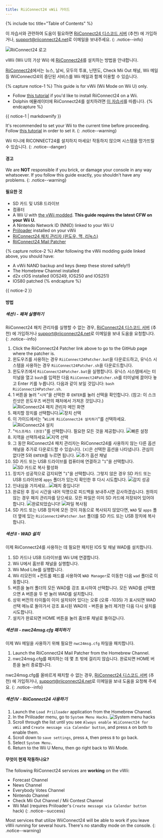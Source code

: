 ```yaml
---
title: RiiConnect24 vWii 가이드
---
```


{% include toc title="Table of Contents" %}

이 자습서와 관련하여 도움이 필요하면 [RiiConnect24 디스코드 서버](https://discord.gg/rc24) (추천) 에 가입하거나, [support@riiconnect24.net](mailto:support@riiconnect24.net)로 이메일을 보내주세요.
{: .notice--info}

![RiiConnect24 로고](/images/WiiRC24Logo.jpg)

vWii (Wii U의 가상 Wii) 에 [RiiConnect24](https://rc24.xyz)를 설치하는 방법을 안내합니다.

[RiiConnect24](https://rc24.xyz/)에서는 뉴스, 날씨, 모두의 투표, 닌텐도, Check Mii Out 채널, Wii 메일 등 WiiConnect24의 중단된 서비스를 Wii 메일과 함께 이용할 수 있습니다.

{% capture notice-1 %}
This guide is for vWii (Wii Mode on Wii U) only.

- Follow [this tutorial](riiconnect24) if you'd like to install RiiConnect24 on a Wii.
- Dolphin 에뮬레이터에 RiiConnect24를 설치하려면 [이 자습서](riiconnect24-dolphin)를 따릅니다.
{% endcapture %}

<div class="notice--warning">{{ notice-1 | markdownify }}</div>

It's recommended to set your Wii to the current time before proceeding. Follow [this tutorial](rtc) in order to set it.
{: .notice--warning}

Wii 미니에 RICONNECT24를 설치하지 마세요! 작동하지 않으며 시스템을 망가뜨릴 수 있습니다.
{: .notice--danger}

#### 경고

We are **NOT** responsible if you brick, or damage your console in any way whatsoever. If you follow this guide exactly, you shouldn't have any problems.
{: .notice--warning}

#### 필요한 것

* SD 카드 및 USB 드라이브
* 컴퓨터
* A Wii U with [the vWii modded](https://wiiu.hacks.guide/#/vwii-modding). **This guide requires the latest CFW on your Wii U.**
* A Nintendo Network ID (NNID) linked to your Wii U
* [Priiloader](priiloader) installed on your vWii
* [RiiConnect24 패치 관리자 (윈도우, 맥, 리눅스)](https://github.com/RiiConnect24/RiiConnect24-Patcher/releases)
* [RiiConnect24 Mail Patcher](https://oscwii.org/library/app/Mail-Patcher)

{% capture notice-2 %}
After following the vWii modding guide linked above, you should have:
* A vWii NAND backup and keys (keep these stored safely!!)
* The Homebrew Channel installed
* d2x cIOS installed (IOS249, IOS250 and IOS251)
* IOS80 patched
{% endcapture %}

<div class="notice" markdown="1">

{{ notice-2 }}
</div>

#### 방법

##### 섹션 I - 패쳐 실행하기

RiiConnect24 패치 관리자를 실행할 수 없는 경우, [RiiConnect24 디스코드 서버](https://discord.gg/rc24) (추천) 에 가입하거나 [support@riiconnect24.net](mailto:support@riiconnect24.net)로 이메일을 보내 도움을 요청합니다.
{: .notice--info}

1. Click the RiiConnect24 Patcher link above to go to the GitHub page where the patcher is.
2. 윈도우즈를 사용하는 경우 `RiiConnect24Patcher.bat`을 다운로드하고, 유닉스 시스템을 사용하는 경우 `RiiConnect24Patcher.sh`을 다운로드합니다.
3. 윈도우즈에서 `RiiConnect24Patcher.bat`을 실행합니다. 유닉스 시스템에서는 터미널을 열고 `bash`를 입력한 다음 `RiiConnect24Patcher.sh`를 터미널에 끌어다 놓고 Enter 키를 누릅니다. 다음과 같이 보일 것입니다: `bash RiiConnect24Patcher.sh`.
4. 1 버튼을 눌러 "`시작`"을 선택한 후 `ENTER`를 눌러 선택을 확인합니다. (참고: 이 스크린샷은 윈도우즈 버전의 패처에서 가져온 것입니다.) ![RiiConnect24 패치 관리자 메인 화면](/images/RC24_Patcher/1.JPG)
5. 패치할 장치를 선택합니다.![장치 선택](/images/RC24_Patcher/2.JPG)
6. 이 가이드에서는 "`Wii에 RiiConnect24 설치하기`"를 선택하세요. ![RiiConnect24 설치](/images/RC24_Patcher/3.JPG)
7. "`익스프레스 (권장)`"를 선택합니다. 필요한 모든 것을 제공합니다. ![빠른 설정](/images/RC24_Patcher/4.JPG)
8. 지역을 선택하세요.![지역 선택](/images/RC24_Patcher/5.JPG)
9. 그 동안 RiiConnect24 패치 관리자는 RiiConnect24를 사용하지 않는 다른 옵션 채널을 추가로 다운로드할 수 있습니다. `[X]`은 선택한 옵션을 나타냅니다. 관심이 없다면 5와 `ENTER`를 누르면 됩니다. ![추가 옵션 채널](/images/RC24_Patcher/6.JPG)
10. SD 카드 또는 USB 드라이브를 컴퓨터에 연결하고 "`1`"을 선택합니다. ![SD 카드로 복사 활성화](/images/RC24_Patcher/7.JPG)
11. 장치가 성공적으로 감지되면 "`1`"을 선택합니다. 그렇지 않은 경우 SD 카드 또는 USB 드라이브에 `apps` 폴더가 있는지 확인한 후 다시 시도합니다. ![감지 성공](/images/RC24_Patcher/8.JPG)
12. 인내심을 가지세요...![패치 중입니다!](/images/RC24_Patcher/9.JPG)
13. 완료된 후 잠시 시간을 내어 익명으로 피드백을 보내주시면 감사하겠습니다.  원하지 않는 경우 패치 관리자를 닫으세요. 모든 파일은 이미 SD 카드에 저장되어 있어야 합니다. ![완료되었습니다!](/images/RC24_Patcher/10.JPG) ![파일 복사됨](/images/RC24_Patcher/11.PNG)
14. SD 카드 또는 USB 장치에 모든 것이 자동으로 복사되지 않았다면, `WAD` 및 `apps` 폴더 옆에 있는 `RiiConnect24Patcher.bat` 폴더를 SD 카드 또는 USB 장치에 복사합니다.

##### 섹션 II - WAD 설치

이제 RiiConnect24를 사용하는 데 필요한 패치된 IOS 및 채널 WAD를 설치합니다.

1. SD 카드나 USB 드라이브를 Wii U에 연결합니다.
2. Wii U에서 홈브류 채널을 실행합니다.
3. Wii Mod Lite를 실행합니다.
4. Wii 리모컨의 +컨트롤 패드를 사용하여 `WAD Manager`로 이동한 다음 `wad` 폴더로 이동합니다.
5. 버튼을 눌러 폴더의 모든 WAD를 강조 표시하여 선택합니다. 모든 WAD를 선택했으면 A 버튼을 두 번 눌러 WAD를 설치합니다.
6. 상위 버전의 타이틀이 이미 설치되어 있다는 오류 (오류 -1035) 가 표시되면 WAD 선택 메뉴로 돌아가서 강조 표시된 WAD의 - 버튼을 눌러 제거한 다음 다시 설치를 시도합니다.
7. 설치가 완료되면 HOME 버튼을 눌러 홈브류 채널로 돌아갑니다.

##### 섹션 III - nwc24msg.cfg 패치하기

이제 Wii 메일을 사용하기 위해 필요한 `nwc24msg.cfg` 파일을 패치합니다.

1. Launch the RiiConnect24 Mail Patcher from the Homebrew Channel.
2. nwc24msg.cfg를 패치하는 데 몇 초 밖에 걸리지 않습니다. 완료되면 HOME 버튼을 눌러 종료합니다.

nwc24msg.cfg를 올바르게 패치할 수 없는 경우, [RiiConnect24 디스코드 서버](https://discord.gg/rc24) (추천) 에 가입하거나, [support@riiconnect24.net](mailto:support@riiconnect24.net)로 이메일을 보내 도움을 요청해 주세요.
{: .notice--info}

##### 섹션 IV - RiiConnect24 사용하기

1. Launch the `Load Priiloader` application from the Homebrew Channel.
1. In the Priiloader menu, go to `System Menu Hacks`. ![System menu hacks](/images/Priiloader/system_menu_hacks.png)
1. Scroll through the list until you see `Always enable WiiConnect24 for vWii` and `Create message via Calendar button`, and press `A` on both to enable them.
1. Scroll down to `save settings`, press `A`, then press `B` to go back.
1. Select `System Menu.`
1. Return to the Wii U Menu, then go right back to Wii Mode.

#### 무엇이 현재 작동하나요?
The following RiiConnect24 services are **working** on the vWii:
* Forecast Channel
* News Channel
* Everybody Votes Channel
* Nintendo Channel
* Check Mii Out Channel / Mii Contest Channel
* Wii Mail (requires Priiloader's `Create message via Calendar button` hack)
{: .notice--success}

Most services that utilize WiiConnect24 will be able to work if you leave vWii running for several hours. There's no standby mode on the console.
{: .notice--warning}
